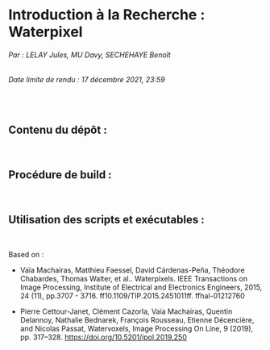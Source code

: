# Introduction à la Recherche : Waterpixel

###### Par : LELAY Jules, MU Davy, SECHEHAYE Benoît
###### Date limite de rendu : 17 décembre 2021, 23:59

<br>

## Contenu du dépôt :

<br>

## Procédure de build :

<br>

## Utilisation des scripts et exécutables :

<br>

Based on :

* Vaïa Machairas, Matthieu Faessel, David Cárdenas-Peña, Théodore Chabardes, Thomas Walter, et al.. Waterpixels. IEEE Transactions on Image Processing, Institute of Electrical and Electronics Engineers, 2015, 24 (11), pp.3707 - 3716. ff10.1109/TIP.2015.2451011ff. ffhal-01212760

* Pierre Cettour-Janet, Clément Cazorla, Vaia Machairas, Quentin Delannoy, Nathalie Bednarek, François Rousseau, Etienne Décencière, and Nicolas Passat, Watervoxels, Image Processing On Line, 9 (2019), pp. 317–328. https://doi.org/10.5201/ipol.2019.250